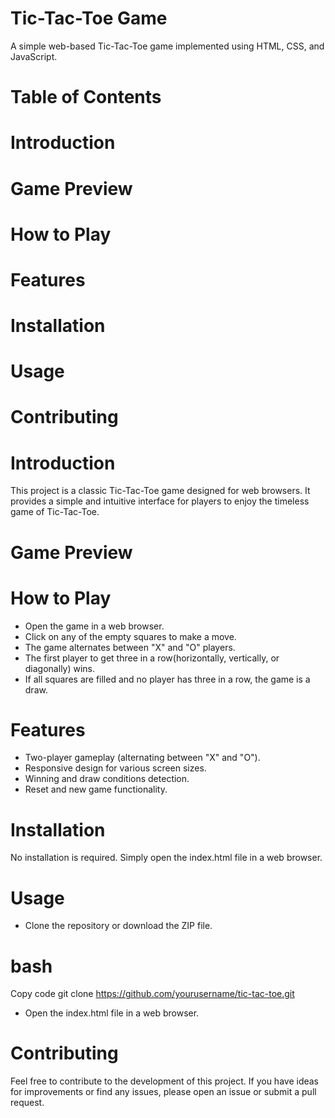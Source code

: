 # Tic-Tac-Toe Game

A simple web-based Tic-Tac-Toe game implemented using HTML, CSS, and JavaScript.

# Table of Contents

# Introduction
# Game Preview
# How to Play
# Features
# Installation
# Usage
# Contributing

# Introduction

This project is a classic Tic-Tac-Toe game designed for web browsers. It provides a simple and intuitive interface for players to enjoy the timeless game of Tic-Tac-Toe.

# Game Preview

# How to Play
- Open the game in a web browser.
- Click on any of the empty squares to make a move.
- The game alternates between "X" and "O" players.
- The first player to get three in a row(horizontally, vertically, or diagonally) wins.
- If all squares are filled and no player has three in a row, the game is a draw.

# Features

- Two-player gameplay (alternating between "X" and "O").
- Responsive design for various screen sizes.
- Winning and draw conditions detection.
- Reset and new game functionality.

# Installation

No installation is required. Simply open the index.html file in a web browser.

# Usage
- Clone the repository or download the ZIP file.

# bash

Copy code
git clone https://github.com/yourusername/tic-tac-toe.git

- Open the index.html file in a web browser.

# Contributing
Feel free to contribute to the development of this project. If you have ideas for improvements or find any issues, please open an issue or submit a pull request.